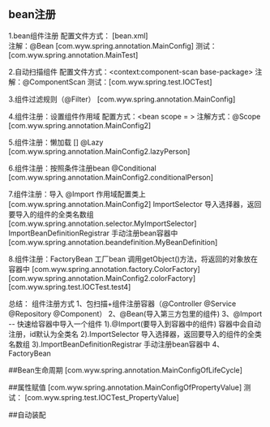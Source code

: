 ## bean注册
1.bean组件注册
配置文件方式：<bean><bean/>  [bean.xml]  
注解：@Bean   [com.wyw.spring.annotation.MainConfig]
测试： [com.wyw.spring.annotation.MainTest]

2.自动扫描组件
配置文件方式：<context:component-scan base-package>
注解：@ComponentScan 
测试：[com.wyw.spring.test.IOCTest] 

3.组件过滤规则（@Filter）  [com.wyw.spring.annotation.MainConfig]

4.组件注册：设置组件作用域
配置方式：<bean  scope = ><bean/>
注解方式：@Scope [com.wyw.spring.annotation.MainConfig2]

5.组件注册：懒加载  [] 
@Lazy  [com.wyw.spring.annotation.MainConfig2.lazyPerson]

6.组件注册：按照条件注册bean
@Conditional  
[com.wyw.spring.annotation.MainConfig2.conditionalPerson]  

7.组件注册：导入
@Import  作用域配置类上 [com.wyw.spring.annotation.MainConfig2]
ImportSelector  导入选择器，返回要导入的组件的全类名数组  [com.wyw.spring.annotation.selector.MyImportSelector]
ImportBeanDefinitionRegistrar   手动注册bean容器中  [com.wyw.spring.annotation.beandefinition.MyBeanDefinition]

8.组件注册：FactoryBean
工厂bean  调用getObject()方法，将返回的对象放在容器中
[com.wyw.spring.annotation.factory.ColorFactory]
[com.wyw.spring.annotation.MainConfig2.colorFactory]
[com.wyw.spring.test.IOCTest.test4]

总结：
组件注册方式
1、包扫描+组件注册容器（@Controller  @Service  @Repository  @Component）
2、@Bean(导入第三方包里的组件)
3、@Import -- 快速给容器中导入一个组件
    1).@Import(要导入到容器中的组件) 容器中会自动注册，id默认为全类名
    2).ImportSelector  导入选择器，返回要导入的组件的全类名数组
    3).ImportBeanDefinitionRegistrar   手动注册bean容器中
4、FactoryBean

##Bean生命周期
[com.wyw.spring.annotation.MainConfigOfLifeCycle]

##属性赋值
[com.wyw.spring.annotation.MainConfigOfPropertyValue]
测试：
[com.wyw.spring.test.IOCTest_PropertyValue]


##自动装配


